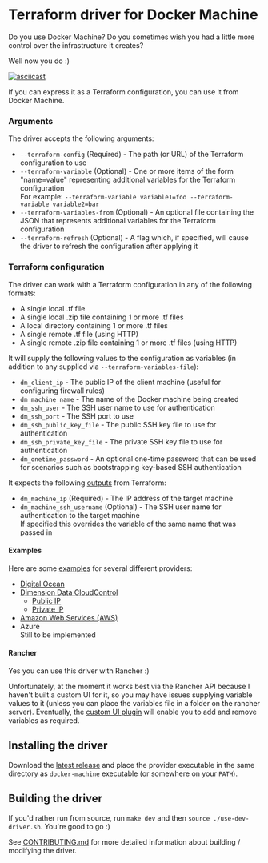 # Terraform driver for Docker Machine

Do you use Docker Machine?
Do you sometimes wish you had a little more control over the infrastructure it creates?

Well now you do :)

[![asciicast](docs/images/screencast.png)](https://asciinema.org/a/93410)

If you can express it as a Terraform configuration, you can use it from Docker Machine.

### Arguments

The driver accepts the following arguments:

* `--terraform-config` (Required) - The path (or URL) of the Terraform configuration to use
* `--terraform-variable` (Optional) - One or more items of the form "name=value" representing additional variables for the Terraform configuration  
For example: `--terraform-variable variable1=foo --terraform-variable variable2=bar`
* `--terraform-variables-from` (Optional) - An optional file containing the JSON that represents additional variables for the Terraform configuration
* `--terraform-refresh` (Optional) - A flag which, if specified, will cause the driver to refresh the configuration after applying it

### Terraform configuration

The driver can work with a Terraform configuration in any of the following formats:

* A single local .tf file
* A single local .zip file containing 1 or more .tf files
* A local directory containing 1 or more .tf files
* A single remote .tf file (using HTTP)
* A single remote .zip file containing 1 or more .tf files (using HTTP)

It will supply the following values to the configuration as variables (in addition to any supplied via `--terraform-variables-file`):

* `dm_client_ip` - The public IP of the client machine (useful for configuring firewall rules)
* `dm_machine_name` - The name of the Docker machine being created
* `dm_ssh_user` - The SSH user name to use for authentication
* `dm_ssh_port` - The SSH port to use
* `dm_ssh_public_key_file` - The public SSH key file to use for authentication
* `dm_ssh_private_key_file` - The private SSH key file to use for authentication
* `dm_onetime_password` - An optional one-time password that can be used for scenarios such as bootstrapping key-based SSH authentication

It expects the following [outputs](https://www.terraform.io/docs/configuration/outputs.html) from Terraform:

* `dm_machine_ip` (Required) - The IP address of the target machine
* `dm_machine_ssh_username` (Optional) - The SSH user name for authentication to the target machine  
If specified this overrides the variable of the same name that was passed in

#### Examples

Here are some [examples](examples) for several different providers:

* [Digital Ocean](examples/digital_ocean)
* [Dimension Data CloudControl](examples/ddcloud)
  * [Public IP](examples/ddcloud/public_ip)
  * [Private IP](examples/ddcloud/private_ip)
* [Amazon Web Services (AWS)](examples/aws)
* Azure  
Still to be implemented

#### Rancher

Yes you can use this driver with Rancher :)

Unfortunately, at the moment it works best via the Rancher API because I haven't built a custom UI for it, so you may have issues supplying variable values to it (unless you can place the variables file in a folder on the rancher server).
Eventually, the [custom UI plugin](https://github.com/tintoy/rancher-ui-driver-terraform#readme) will enable you to add and remove variables as required. 

## Installing the driver

Download the [latest release](https://github.com/timperman/docker-machine-driver-terraform/releases) and place the provider executable in the same directory as `docker-machine` executable (or somewhere on your `PATH`).

## Building the driver

If you'd rather run from source, run `make dev` and then `source ./use-dev-driver.sh`. You're good to go :)

See [CONTRIBUTING.md](CONTRIBUTING.md) for more detailed information about building / modifying the driver.
